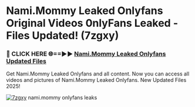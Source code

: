 # Nami.Mommy Leaked Onlyfans Original Videos 0nlyFans Leaked - Files Updated! (7zgxy)

<h3>🔴 CLICK HERE 🌐==►► <a href="https://tinyurl.com/2wckxsce" rel="nofollow">Nami.Mommy Leaked Onlyfans Updated Files</a></h3>

Get Nami.Mommy Leaked Onlyfans and all content. Now you can access all videos and pictures of Nami.Mommy Leaked Onlyfans. New Updated Files 2025!

[![7zgxy](https://i.imgur.com/AFduVYN.gif)](https://tinyurl.com/2wckxsce)
nami.mommy onlyfans leaks